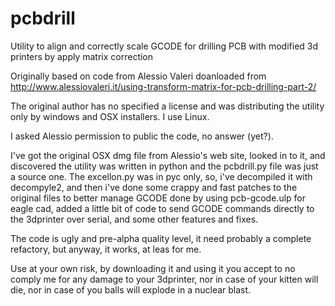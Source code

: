 pcbdrill
========

Utility to align and correctly scale GCODE for drilling PCB with modified 3d printers by apply matrix correction 


Originally based on code from Alessio Valeri doanloaded from http://www.alessiovaleri.it/using-transform-matrix-for-pcb-drilling-part-2/

The original author has no specified a license and was distributing the utility only by windows and OSX installers. I use Linux.

I asked Alessio permission to public the code, no answer (yet?). 

I've got the original OSX dmg file from Alessio's web site, looked in to it, and discovered the utility was written in python and the pcbdrill.py file was just a source one. The excellon.py was in pyc only, so, i've decompiled it with decompyle2, and then i've done some crappy and fast patches to the original files to better manage GCODE done by using
pcb-gcode.ulp for eagle cad, added a little bit of code to send GCODE commands directly to the 3dprinter over serial, and some other features and fixes.

The code is ugly and pre-alpha quality level, it need probably a complete refactory, but anyway, it works, at leas for me.

Use at your own risk, by downloading it and using it you accept to no comply me for any damage to your 3dprinter, nor in case of your kitten will die, nor in case of you balls will explode in a nuclear blast.
